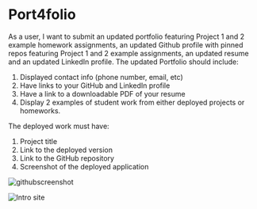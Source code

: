 # Port4folio

As a user, I want to submit an updated portfolio featuring Project 1 and 2 example homework assignments, an updated Github profile with pinned repos featuring Project 1 and 2 example assignments, an updated resume and an updated LinkedIn profile.
The updated Portfolio should include:
1. Displayed contact info (phone number, email, etc)
2. Have links to your GitHub and LinkedIn profile
3. Have a link to a downloadable PDF of your resume
4. Display 2 examples of student work from either deployed projects or homeworks.

The deployed work must have:
1. Project title
2. Link to the deployed version
3. Link to the GitHub repository
4. Screenshot of the deployed application

![githubscreenshot](https://user-images.githubusercontent.com/82125077/125380589-6a9d6e80-e360-11eb-8f7b-19d438c9b681.png)

![Intro site](https://user-images.githubusercontent.com/82125077/125382040-f0221e00-e362-11eb-9de2-578d9256a3cd.png)
